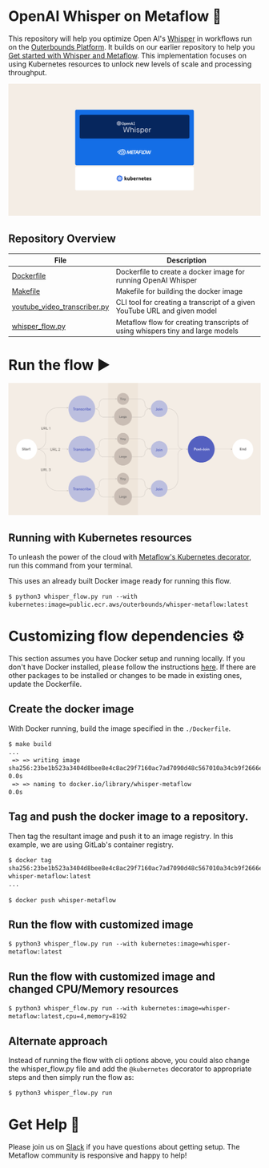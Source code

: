 # OpenAI Whisper on Metaflow 👋

This repository will help you optimize Open AI's [Whisper](https://github.com/openai/whisper) in workflows run on the [Outerbounds Platform](https://outerbounds.com/blog/announcing-outerbounds-platform/). It builds on our earlier repository to help you [Get started with Whisper and Metaflow](https://github.com/outerbounds/whisper-metaflow). This implementation focuses on using Kubernetes resources to unlock new levels of scale and processing throughput. 

<img src="./static/Whisper-Cover.png" width=600> </img>

## Repository Overview

| File           | Description |
|------------------|-------------|
| [Dockerfile](./Dockerfile)   | Dockerfile to create a docker image for running OpenAI Whisper |
| [Makefile](./Makefile)   | Makefile for building the docker image |
| [youtube\_video\_transcriber.py](./youtube_video_transcriber.py)   | CLI tool for creating a transcript of a given YouTube URL and given model |
| [whisper_flow.py](./whisper_flow.py) | Metaflow flow for creating transcripts of using whispers tiny and large models |

# Run the flow ▶️

<img src="./static/MLSys-02.png" width=600> </img>

## Running with Kubernetes resources
To unleash the power of the cloud with [Metaflow's Kubernetes decorator](https://docs.metaflow.org/scaling/remote-tasks/kubernetes), run this command from your terminal. 

This uses an already built Docker image ready for running this flow.

```
$ python3 whisper_flow.py run --with kubernetes:image=public.ecr.aws/outerbounds/whisper-metaflow:latest
```

# Customizing flow dependencies ⚙️

This section assumes you have Docker setup and running locally. If you don't have Docker installed, please follow the instructions [here](https://docs.docker.com/get-docker/). If there are other packages to be installed or changes to be made in existing ones, update the Dockerfile.

## Create the docker image
With Docker running, build the image specified in the `./Dockerfile`. 

```
$ make build
...
 => => writing image sha256:23be1b523a3404d8bee8e4c8ac29f7160ac7ad7090d48c567010a34cb9f2666e                                                           0.0s
 => => naming to docker.io/library/whisper-metaflow                                                                                                    0.0s
```

## Tag and push the docker image to a repository.
Then tag the resultant image and push it to an image registry. In this example, we are using GitLab's container registry.
```
$ docker tag sha256:23be1b523a3404d8bee8e4c8ac29f7160ac7ad7090d48c567010a34cb9f2666e whisper-metaflow:latest
...

$ docker push whisper-metaflow
```

## Run the flow with customized image

```
$ python3 whisper_flow.py run --with kubernetes:image=whisper-metaflow:latest
```

## Run the flow with customized image and changed CPU/Memory resources

```
$ python3 whisper_flow.py run --with kubernetes:image=whisper-metaflow:latest,cpu=4,memory=8192
```

## Alternate approach
Instead of running the flow with cli options above, you could also change the whisper_flow.py file and add the `@kubernetes` decorator to appropriate steps and then simply run the flow as:

```
$ python3 whisper_flow.py run
```
  
# Get Help 🤗
Please join us on [Slack](http://slack.outerbounds.co/) if you have questions about getting setup. The Metaflow community is responsive and happy to help!
